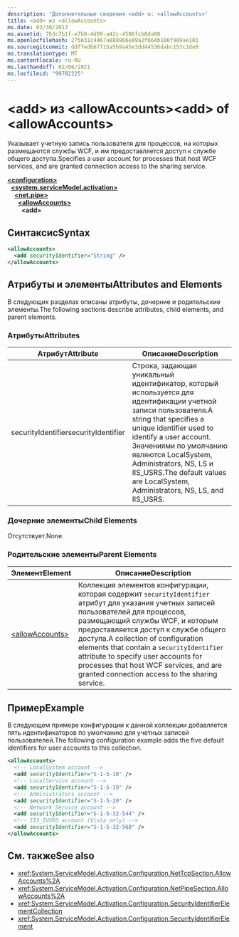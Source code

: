 ```yaml
---
description: 'Дополнительные сведения <add> о: <allowAccounts>'
title: <add> из <allowAccounts>
ms.date: 03/30/2017
ms.assetid: 763c7b1f-e7b0-4d99-a42c-4506fcb8da00
ms.openlocfilehash: 275631c4467a888966e89a2f664b186f989ae101
ms.sourcegitcommit: ddf7edb67715a5b9a45e3dd44536dabc153c1de0
ms.translationtype: MT
ms.contentlocale: ru-RU
ms.lasthandoff: 02/06/2021
ms.locfileid: "99782225"
---
```

# <a name="add-of-allowaccounts"></a><span data-ttu-id="fe0cd-103">\<add> из \<allowAccounts></span><span class="sxs-lookup"><span data-stu-id="fe0cd-103">\<add> of \<allowAccounts></span></span>

<span data-ttu-id="fe0cd-104">Указывает учетную запись пользователя для процессов, на которых размещаются службы WCF, и им предоставляется доступ к службе общего доступа.</span><span class="sxs-lookup"><span data-stu-id="fe0cd-104">Specifies a user account for processes that host WCF services, and are granted connection access to the sharing service.</span></span>  
  
[**\<configuration>**](../configuration-element.md)\
&nbsp;&nbsp;[**\<system.serviceModel.activation>**](system-servicemodel-activation.md)\
&nbsp;&nbsp;&nbsp;&nbsp;[**\<net.pipe>**](net-pipe.md)\
&nbsp;&nbsp;&nbsp;&nbsp;&nbsp;&nbsp;[**\<allowAccounts>**](allowaccounts.md)\
&nbsp;&nbsp;&nbsp;&nbsp;&nbsp;&nbsp;&nbsp;&nbsp;**\<add>**  
  
## <a name="syntax"></a><span data-ttu-id="fe0cd-105">Синтаксис</span><span class="sxs-lookup"><span data-stu-id="fe0cd-105">Syntax</span></span>  
  
```xml  
<allowAccounts>
  <add securityIdentifier="String" />
</allowAccounts>
```  
  
## <a name="attributes-and-elements"></a><span data-ttu-id="fe0cd-106">Атрибуты и элементы</span><span class="sxs-lookup"><span data-stu-id="fe0cd-106">Attributes and Elements</span></span>  

 <span data-ttu-id="fe0cd-107">В следующих разделах описаны атрибуты, дочерние и родительские элементы.</span><span class="sxs-lookup"><span data-stu-id="fe0cd-107">The following sections describe attributes, child elements, and parent elements.</span></span>  
  
### <a name="attributes"></a><span data-ttu-id="fe0cd-108">Атрибуты</span><span class="sxs-lookup"><span data-stu-id="fe0cd-108">Attributes</span></span>  
  
|<span data-ttu-id="fe0cd-109">Атрибут</span><span class="sxs-lookup"><span data-stu-id="fe0cd-109">Attribute</span></span>|<span data-ttu-id="fe0cd-110">Описание</span><span class="sxs-lookup"><span data-stu-id="fe0cd-110">Description</span></span>|  
|---------------|-----------------|  
|<span data-ttu-id="fe0cd-111">securityIdentifier</span><span class="sxs-lookup"><span data-stu-id="fe0cd-111">securityIdentifier</span></span>|<span data-ttu-id="fe0cd-112">Строка, задающая уникальный идентификатор, который используется для идентификации учетной записи пользователя.</span><span class="sxs-lookup"><span data-stu-id="fe0cd-112">A string that specifies a unique identifier used to identify a user account.</span></span> <span data-ttu-id="fe0cd-113">Значениями по умолчанию являются LocalSystem, Administrators, NS, LS и IIS_USRS.</span><span class="sxs-lookup"><span data-stu-id="fe0cd-113">The default values are LocalSystem, Administrators, NS, LS, and IIS_USRS.</span></span>|  
  
### <a name="child-elements"></a><span data-ttu-id="fe0cd-114">Дочерние элементы</span><span class="sxs-lookup"><span data-stu-id="fe0cd-114">Child Elements</span></span>  

 <span data-ttu-id="fe0cd-115">Отсутствует.</span><span class="sxs-lookup"><span data-stu-id="fe0cd-115">None.</span></span>  
  
### <a name="parent-elements"></a><span data-ttu-id="fe0cd-116">Родительские элементы</span><span class="sxs-lookup"><span data-stu-id="fe0cd-116">Parent Elements</span></span>  
  
|<span data-ttu-id="fe0cd-117">Элемент</span><span class="sxs-lookup"><span data-stu-id="fe0cd-117">Element</span></span>|<span data-ttu-id="fe0cd-118">Описание</span><span class="sxs-lookup"><span data-stu-id="fe0cd-118">Description</span></span>|  
|-------------|-----------------|  
|[\<allowAccounts>](allowaccounts.md)|<span data-ttu-id="fe0cd-119">Коллекция элементов конфигурации, которая содержит `securityIdentifier` атрибут для указания учетных записей пользователей для процессов, размещающий службы WCF, и которым предоставляется доступ к службе общего доступа.</span><span class="sxs-lookup"><span data-stu-id="fe0cd-119">A collection of configuration elements that contain a `securityIdentifier` attribute to specify user accounts for processes that host WCF services, and are granted connection access to the sharing service.</span></span>|  
  
## <a name="example"></a><span data-ttu-id="fe0cd-120">Пример</span><span class="sxs-lookup"><span data-stu-id="fe0cd-120">Example</span></span>  

 <span data-ttu-id="fe0cd-121">В следующем примере конфигурации к данной коллекции добавляется пять идентификаторов по умолчанию для учетных записей пользователей.</span><span class="sxs-lookup"><span data-stu-id="fe0cd-121">The following configuration example adds the five default identifiers for user accounts to this collection.</span></span>  
  
```xml  
<allowAccounts>
  <!-- LocalSystem account -->
  <add securityIdentifier="S-1-5-18" />
  <!-- LocalService account -->
  <add securityIdentifier="S-1-5-19" />
  <!-- Administrators account -->
  <add securityIdentifier="S-1-5-20" />
  <!-- Network Service account -->
  <add securityIdentifier="S-1-5-32-544" />
  <!-- IIS_IUSRS account (Vista only) -->
  <add securityIdentifier="S-1-5-32-568" />
</allowAccounts>
```  
  
## <a name="see-also"></a><span data-ttu-id="fe0cd-122">См. также</span><span class="sxs-lookup"><span data-stu-id="fe0cd-122">See also</span></span>

- <xref:System.ServiceModel.Activation.Configuration.NetTcpSection.AllowAccounts%2A>
- <xref:System.ServiceModel.Activation.Configuration.NetPipeSection.AllowAccounts%2A>
- <xref:System.ServiceModel.Activation.Configuration.SecurityIdentifierElementCollection>
- <xref:System.ServiceModel.Activation.Configuration.SecurityIdentifierElement>

